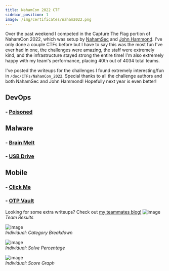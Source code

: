 ```yaml
---
title: NahamCon 2022 CTF
sidebar_position: 1
image: /img/certificates/naham2022.png
---
```


Over the past weekend I competed in the Capture The Flag portion of NahamCon 2022, which was setup by [NahamSec](https://twitter.com/NahamSec) and [John Hammond](https://twitter.com/NahamSec.). I've only done a couple CTFs before but I have to say this was the most fun I've ever had in one, the challenges were amazing, the staff were extremely kind, and the infrastructure stayed strong the entire time! I'm also extremely happy with my team's performance, placing 40th out of 4034 total teams. 

I've posted the writeups for the challenges I found extremely interesting/fun in `/doc/CTFs/NahamCon_2022`. Special thanks to all the challenge authors and both NahamSec and John Hammond! Hopefully next year is even better!

## DevOps
### - [Poisoned](/docs/CTFs/NahamCon_2022/DevOps/Poisoned)

## Malware
### - [Brain Melt](/docs/CTFs/NahamCon_2022/Malware/Brain_Melt)
### - [USB Drive](https://nburns.tech/docs/CTFs/NahamCon_2022/Malware/USB_Drive)

## Mobile
### - [Click Me](https://nburns.tech/docs/CTFs/NahamCon_2022/Mobile/Click_me)
### - [OTP Vault](https://nburns.tech/docs/CTFs/NahamCon_2022/Mobile/OTP_Vault)


Looking for some extra writeups? Check out [my teammates blog!](https://swlacy.com/documents/nahamcon-ctf-2022)
![image](/img/certificates/naham2022.png)  
*Team Results*  

![image](/img/certificates/naham_category.png)  
*Individual: Category Breakdown*  

![image](/img/certificates/naham_percent.png)  
*Individual: Solve Percentage*  

![image](/img/certificates/naham_score.png)  
*Individual: Score Graph*   